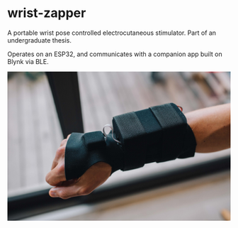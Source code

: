 # wrist-zapper
A portable wrist pose controlled electrocutaneous stimulator. Part of an undergraduate thesis.

Operates on an ESP32, and communicates with a companion app built on Blynk via BLE.

![The Wrist Zapper](https://github.com/devsticks/wrist-zapper/raw/master/images/device_top.jpg "The Wrist Zapper")
